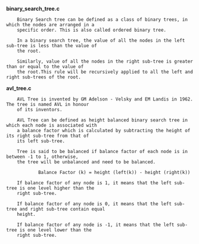 **binary_search_tree.c**

		Binary Search tree can be defined as a class of binary trees, in which the nodes are arranged in a 
		specific order. This is also called ordered binary tree.
	
		In a binary search tree, the value of all the nodes in the left sub-tree is less than the value of 
		the root.

		Similarly, value of all the nodes in the right sub-tree is greater than or equal to the value of 
		the root.This rule will be recursively applied to all the left and right sub-trees of the root.


**avl_tree.c**

		AVL Tree is invented by GM Adelson - Velsky and EM Landis in 1962. The tree is named AVL in honour 
		of its inventors.

		AVL Tree can be defined as height balanced binary search tree in which each node is associated with
		a balance factor which is calculated by subtracting the height of its right sub-tree from that of 
		its left sub-tree.

		Tree is said to be balanced if balance factor of each node is in between -1 to 1, otherwise, 
		the tree will be unbalanced and need to be balanced.

				Balance Factor (k) = height (left(k)) - height (right(k))

		If balance factor of any node is 1, it means that the left sub-tree is one level higher than the 
		right sub-tree.

		If balance factor of any node is 0, it means that the left sub-tree and right sub-tree contain equal
		height.

		If balance factor of any node is -1, it means that the left sub-tree is one level lower than the 
		right sub-tree.
